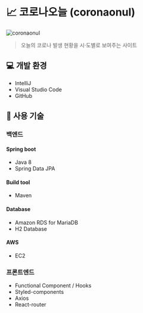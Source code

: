 # 📈 코로나오늘 (coronaonul)
![coronaonul](https://user-images.githubusercontent.com/37262132/103982573-181fa180-51c7-11eb-9425-559994aab438.PNG)
> 오늘의 코로나 발생 현황을 시·도별로 보여주는 사이트


## 💻 개발 환경
  - IntelliJ
  - Visual Studio Code
  - GitHub

## 🔨 사용 기술

### 백엔드
#### Spring boot
- Java 8
- Spring Data JPA

#### Build tool
- Maven

#### Database
- Amazon RDS for MariaDB
- H2 Database

#### AWS
- EC2

### 프론트엔드
- Functional Component / Hooks
- Styled-components
- Axios
- React-router
